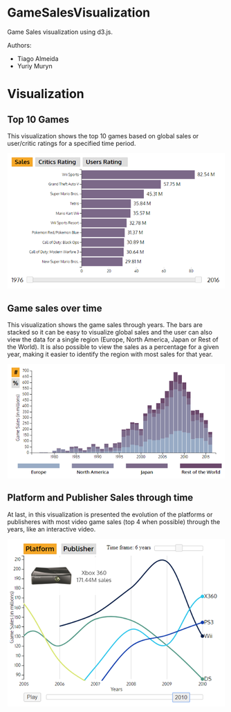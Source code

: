 # GameSalesVisualization

Game Sales visualization using d3.js.

Authors:
- Tiago Almeida
- Yuriy Muryn

# Visualization

## Top 10 Games
This visualization shows the top 10 games based on global sales or user/critic ratings for a specified time period.
 
![alt text](images/vis1.png "Visualization 1")

## Game sales over time
This visualization shows the game sales through years. The bars are stacked so it can be easy to visualize global sales and the user can also view the data for a single region (Europe, North America, Japan or Rest of the World). It is also possible to view the sales as a percentage for a given year, making it easier to identify the region with most sales for that year.
 
![alt text](images/vis2.png "Visualization 2")

## Platform and Publisher Sales through time
At last, in this visualization is presented the evolution of the platforms or publisheres with most video game sales (top 4 when possible) through the years, like an interactive video.

![alt text](images/vis3.png "Visualization 3")

